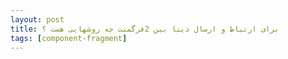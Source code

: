 ```yaml
---
layout: post
title: برای ارتباط و ارسال دیتا بین 2فرگمنت چه روشهایی هست ؟ 
tags: [component-fragment]
---
```




